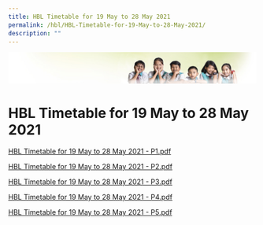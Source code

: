 ```yaml
---
title: HBL Timetable for 19 May to 28 May 2021
permalink: /hbl/HBL-Timetable-for-19-May-to-28-May-2021/
description: ""
---
```

![](/images/Banner.jpg)

HBL Timetable for 19 May to 28 May 2021
=======================================

[HBL Timetable for 19 May to 28 May 2021 - P1.pdf](/files/HBL%20Timetable%20%20for%2019%20May%20to%2028%20May%202021%20-%20P1.pdf)

[HBL Timetable for 19 May to 28 May 2021 - P2.pdf](/files/HBL%20Timetable%20%20for%2019%20May%20to%2028%20May%202021%20-%20P2.pdf)

[HBL Timetable for 19 May to 28 May 2021 - P3.pdf](/files/HBL%20Timetable%20%20for%2019%20May%20to%2028%20May%202021%20-%20P3.pdf)

[HBL Timetable for 19 May to 28 May 2021 - P4.pdf](/files/HBL%20Timetable%20%20for%2019%20May%20to%2028%20May%202021%20-%20P4.pdf)

[HBL Timetable for 19 May to 28 May 2021 - P5.pdf](/files/HBL%20Timetable%20%20for%2019%20May%20to%2028%20May%202021%20-%20P5.pdf)